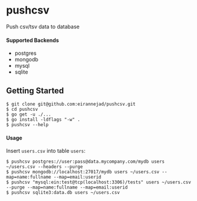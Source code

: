 # pushcsv
Push csv/tsv data to database

#### Supported Backends

* postgres
* mongodb
* mysql
* sqlite

## Getting Started

```
$ git clone git@github.com:eirannejad/pushcsv.git
$ cd pushcsv
$ go get -u ./...
$ go install -ldflags "-w" .
$ pushcsv --help
```

#### Usage

Insert `users.csv` into table `users`:

```
$ pushcsv postgres://user:pass@data.mycompany.com/mydb users ~/users.csv --headers --purge
$ pushcsv mongodb://localhost:27017/mydb users ~/users.csv --map=name:fullname --map=email:userid
$ pushcsv "mysql:ein:test@tcp(localhost:3306)/tests" users ~/users.csv --purge --map=name:fullname --map=email:userid
$ pushcsv sqlite3:data.db users ~/users.csv
```